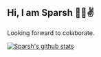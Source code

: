 ## Hi, I am Sparsh 👋😄✌️

Looking forward to colaborate.

[![Sparsh's github stats](https://github-readme-stats.vercel.app/api?username=Astrallis&show_icons=true&theme=tokyonight&count_private=true)](https://github.com/anuraghazra/github-readme-stats)
